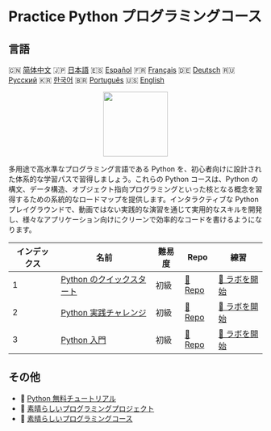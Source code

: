 # Practice Python プログラミングコース

## 言語

🇨🇳 [简体中文](README_zh.md) 🇯🇵 [日本語](README_ja.md) 🇪🇸 [Español](README_es.md) 🇫🇷 [Français](README_fr.md) 🇩🇪 [Deutsch](README_de.md) 🇷🇺 [Русский](README_ru.md) 🇰🇷 [한국어](README_ko.md) 🇧🇷 [Português](README_pt.md) 🇺🇸 [English](README.md) 

<div align="center">
<img width="128px" src="https://file.labex.io/path/E4pVLzVNCjyM.png">
</div>

多用途で高水準なプログラミング言語である Python を、初心者向けに設計された体系的な学習パスで習得しましょう。これらの Python コースは、Python の構文、データ構造、オブジェクト指向プログラミングといった核となる概念を習得するための系統的なロードマップを提供します。インタラクティブな Python プレイグラウンドで、動画ではない実践的な演習を通じて実用的なスキルを開発し、様々なアプリケーション向けにクリーンで効率的なコードを書けるようになります。

|   インデックス | 名前                                                                             | 難易度   | Repo                                                                | 練習                                                                    |
|----------------|----------------------------------------------------------------------------------|----------|---------------------------------------------------------------------|-------------------------------------------------------------------------|
|              1 | [Python のクイックスタート](https://labex.io/ja/courses/quick-start-with-python) | 初級     | [🔗 Repo](https://github.com/labex-labs/quick-start-with-python)    | [🚀 ラボを開始](https://labex.io/ja/courses/quick-start-with-python)    |
|              2 | [Python 実践チャレンジ](https://labex.io/ja/courses/python-practice-challenges)  | 初級     | [🔗 Repo](https://github.com/labex-labs/python-practice-challenges) | [🚀 ラボを開始](https://labex.io/ja/courses/python-practice-challenges) |
|              3 | [Python 入門](https://labex.io/ja/courses/python-for-beginners)                  | 初級     | [🔗 Repo](https://github.com/labex-labs/python-for-beginners)       | [🚀 ラボを開始](https://labex.io/ja/courses/python-for-beginners)       |

## その他

- 🔗 [Python 無料チュートリアル](https://github.com/labex-labs/python-free-tutorials)
- 🔗 [素晴らしいプログラミングプロジェクト](https://github.com/labex-labs/awesome-programming-projects)
- 🔗 [素晴らしいプログラミングコース](https://github.com/labex-labs/awesome-programming-courses)

